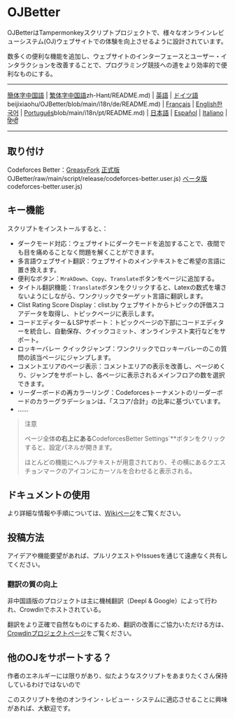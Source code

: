 # OJBetter

OJBetterはTampermonkeyスクリプトプロジェクトで、様々なオンラインレビューシステム(OJ)ウェブサイトでの体験を向上させるように設計されています。

数多くの便利な機能を追加し、ウェブサイトのインターフェースとユーザー・インタラクションを改善することで、プログラミング競技への道をより効率的で便利なものにする。

***

[簡体字中国語](https://github.com/beijixiaohu/OJBetter/blob/main/README.md) | [繁体字中国語](https://github.com/beijixiaohu/OJBetter/blob/main/i18n/)zh-Hant/README.md) | [英語](https://github.com/beijixiaohu/OJBetter/blob/main/i18n/en/README.md) | [ドイツ語](https://github.com/)beijixiaohu/OJBetter/blob/main/i18n/de/README.md) | [Français](https://github.com/beijixiaohu/OJBetter/blob/main/i18n/fr/README.md) | [English](https://github.com/beijixiaohu/OJBetter/blob/main/i18n/fr/README.md)[한국어](https://github.com/beijixiaohu/OJBetter/blob/main/i18n/ko/README.md) | [Português](https://github.com/beijixiaohu/OJBetter/)blob/main/i18n/pt/README.md) | [日本語](https://github.com/beijixiaohu/OJBetter/blob/main/i18n/ja/README.md) | [Español](https://github.com/beijixiaohu/OJBetter/blob/main/i18n/es/README.md) | [Italiano](https://github.com/beijixiaohu/OJBetter/blob/main/i18n/it/README.md) | [हिन्दी](https://github.com/beijixiaohu/OJBetter/blob/main/i18n/hi/README.md)

***

## 取り付け

Codeforces Better：[GreasyFork](https://greasyfork.org/zh-CN/scripts/465777-codeforces-better) [正式版](https://github.com/beijixiaohu/)OJBetter/raw/main/script/release/codeforces-better.user.js) [ベータ版](https://github.com/beijixiaohu/OJBetter/raw/main/script/dev/)codeforces-better.user.js)

## キー機能

スクリプトをインストールすると、：

- ダークモード対応：ウェブサイトにダークモードを追加することで、夜間でも目を痛めることなく問題を解くことができます。
- 多言語ウェブサイト翻訳：ウェブサイトのメインテキストをご希望の言語に置き換えます。
- 便利なボタン：`MrakDown`、`Copy`、`Translate`ボタンをページに追加する。
- タイトル翻訳機能：`Translate`ボタンをクリックすると、Latexの数式を壊さないようにしながら、ワンクリックでターゲット言語に翻訳します。
- Clist Rating Score Display：clist.by ウェブサイトからトピックの評価スコアデータを取得し、トピックページに表示します。
- コードエディター＆LSPサポート：トピックページの下部にコードエディターを統合し、自動保存、クイックコミット、オンラインテスト実行などをサポート。
- ロッキーバレー クイックジャンプ：ワンクリックでロッキーバレーのこの質問の該当ページにジャンプします。
- コメントエリアのページ表示：コメントエリアの表示を改善し、ページめくり、ジャンプをサポートし、各ページに表示されるメインフロアの数を選択できます。
- リーダーボードの再カラーリング：Codeforcesトーナメントのリーダーボードのカラーグラデーションは、「スコア/合計」の比率に基づいています。
- ……

> 注意
>
> ページ全体**の右上にある**CodeforcesBetter Settings\`\*\*ボタンをクリックすると、設定パネルが開きます。
>
> ほとんどの機能にヘルプテキストが用意されており、その横にあるクエスチョンマークのアイコンにカーソルを合わせると表示される。

## ドキュメントの使用

より詳細な情報や手順については、[Wikiページ](https://github.com/beijixiaohu/OJBetter/wiki)をご覧ください。

## 投稿方法

アイデアや機能要望があれば、プルリクエストやIssuesを通じて遠慮なく共有してください。

### 翻訳の質の向上

非中国語版のプロジェクトは主に機械翻訳（Deepl & Google）によって行われ、Crowdinでホストされている。

翻訳をより正確で自然なものにするため、翻訳の改善にご協力いただける方は、[Crowdinプロジェクトページ](https://zh.crowdin.com/project/codeforcesbetter)をご覧ください。

## 他のOJをサポートする？

作者のエネルギーには限りがあり、似たようなスクリプトをあまりたくさん保持しているわけではないので

このスクリプトを他のオンライン・レビュー・システムに適応させることに興味があれば、大歓迎です。
